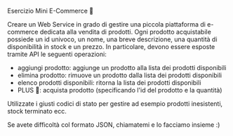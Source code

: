 Esercizio Mini E-Commerce 🛴

Creare un Web Service in grado di gestire una piccola piattaforma di e-commerce dedicata
alla vendita di prodotti. Ogni prodotto acquistabile possiede un id univoco, un nome, una breve
 descrizione, una quantità di disponibilità in stock e un prezzo.
In particolare, devono essere esposte tramite API le seguenti operazioni:

- aggiungi prodotto: aggiunge un prodotto alla lista dei prodotti disponibili
- elimina prodotto: rimuove un prodotto dalla lista dei prodotti disponibili
- elenco prodotti disponibili: ritorna la lista dei prodotti disponibili
- PLUS 🛵: acquista prodotto (specificando l'id del prodotto e la quantità)

Utilizzate i giusti codici di stato per gestire ad esempio prodotti inesistenti, stock
terminato ecc.

Se avete difficoltà col formato JSON, chiamatemi e lo facciamo insieme :)
